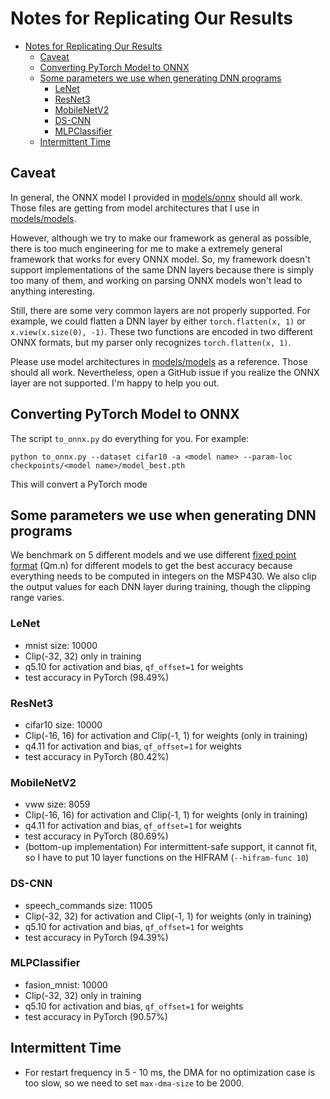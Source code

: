 # Notes for Replicating Our Results

- [Notes for Replicating Our Results](#notes-for-replicating-our-results)
  - [Caveat](#caveat)
  - [Converting PyTorch Model to ONNX](#converting-pytorch-model-to-onnx)
  - [Some parameters we use when generating DNN programs](#some-parameters-we-use-when-generating-dnn-programs)
    - [LeNet](#lenet)
    - [ResNet3](#resnet3)
    - [MobileNetV2](#mobilenetv2)
    - [DS-CNN](#ds-cnn)
    - [MLPClassifier](#mlpclassifier)
  - [Intermittent Time](#intermittent-time)

## Caveat

In general, the ONNX model I provided in [models/onnx](../models/onnx) should
all work. Those files are getting from model architectures that I use in
[models/models](../models/models).

However, although we try to make our framework as general
as possible, there is too much engineering for me to make a extremely general
framework that works for every ONNX model. So, my framework doesn't support
implementations of the same DNN layers because there is simply too many of them,
and working on parsing ONNX models won't lead to anything interesting.

Still, there are some very common layers are not properly supported.
For example, we could flatten a DNN layer by either `torch.flatten(x, 1)` or
`x.view(x.size(0), -1)`. These two functions are encoded in two different
ONNX formats, but my parser only recognizes `torch.flatten(x, 1)`.

Please use model architectures in [models/models](../models/models) as a reference.
Those should all work.
Nevertheless, open a GitHub issue if you realize the ONNX layer are not supported.
I'm happy to help you out.

## Converting PyTorch Model to ONNX

The script `to_onnx.py` do everything for you. For example:

```
python to_onnx.py --dataset cifar10 -a <model name> --param-loc checkpoints/<model name>/model_best.pth
```

This will convert a PyTorch mode

## Some parameters we use when generating DNN programs

We benchmark on 5 different models and we use different [fixed point format](https://en.wikipedia.org/wiki/Q_(number_format))
(Qm.n) for different models to get the best accuracy because everything needs
to be computed in integers on the MSP430. We also clip the output values for
each DNN layer during training, though the clipping range varies.

### LeNet

+ mnist size: 10000
+ Clip(-32, 32) only in training
+ q5.10 for activation and bias, `qf_offset=1` for weights
+ test accuracy in PyTorch (98.49%)

### ResNet3

+ cifar10 size: 10000
+ Clip(-16, 16) for activation and Clip(-1, 1) for weights (only in training)
+ q4.11 for activation and bias, `qf_offset=1` for weights
+ test accuracy in PyTorch (80.42%)

### MobileNetV2

+ vww size: 8059
+ Clip(-16, 16) for activation and Clip(-1, 1) for weights (only in training)
+ q4.11 for activation and bias, `qf_offset=1` for weights
+ test accuracy in PyTorch (80.69%)
+ (bottom-up implementation) For intermittent-safe support, it cannot fit, so I have to put 10 layer functions on the HIFRAM (`--hifram-func 10`)

### DS-CNN

+ speech_commands size: 11005
+ Clip(-32, 32) for activation and Clip(-1, 1) for weights (only in training)
+ q5.10 for activation and bias, `qf_offset=1` for weights
+ test accuracy in PyTorch (94.39%)

### MLPClassifier

+ fasion_mnist: 10000
+ Clip(-32, 32) only in training
+ q5.10 for activation and bias, `qf_offset=1` for weights
+ test accuracy in PyTorch (90.57%)

## Intermittent Time

+ For restart frequency in 5 - 10 ms, the DMA for no optimization case is too
  slow, so we need to set `max-dma-size` to be 2000.